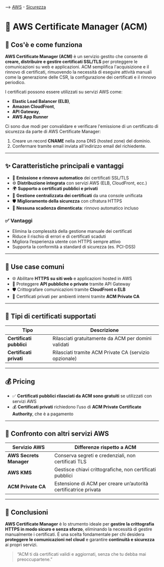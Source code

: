 --> [AWS](/00-Intro/AWS.md)  -  [Sicurezza](/09-Sicurezza-Compliance-Governance/Sicurezza-Compliance-Governance.md)
# 🔐 AWS Certificate Manager (ACM)

## 📘 Cos'è e come funziona

**AWS Certificate Manager (ACM)** è un servizio gestito che consente di **creare, distribuire e gestire certificati SSL/TLS** per proteggere le comunicazioni su web e applicazioni. 
ACM semplifica l'acquisizione e il rinnovo di certificati, rimuovendo la necessità di eseguire attività manuali come la generazione delle CSR, la configurazione dei certificati e il rinnovo periodico.

I certificati possono essere utilizzati su servizi AWS come:
- **Elastic Load Balancer (ELB)**, 
- **Amazon CloudFront**, 
- **API Gateway**, 
- **AWS App Runner**

Ci sono due modi per convalidare e verificare l'emissione di un certificato di sicurezza da parte di AWS Certificate Manager:
1. Creare un record **CNAME** nella zona DNS (hosted zone) del dominio.
2. Confermare tramite email inviata all'indirizzo email del richiedente.


---

## ✨ Caratteristiche principali e vantaggi

- 🔐 **Emissione e rinnovo automatico** dei certificati SSL/TLS
- ⚙️ **Distribuzione integrata** con servizi AWS (ELB, CloudFront, ecc.)
- 🌍 **Supporto a certificati pubblici e privati**
- 🔄 **Gestione centralizzata dei certificati** da una console unificata
- 🛡️ **Miglioramento della sicurezza** con cifratura HTTPS
- 📆 **Nessuna scadenza dimenticata**: rinnovo automatico incluso

### ✅ Vantaggi

- Elimina la complessità della gestione manuale dei certificati
- Riduce il rischio di errori e di certificati scaduti
- Migliora l’esperienza utente con HTTPS sempre attivo
- Supporta la conformità a standard di sicurezza (es. PCI-DSS)

---

## 🚀 Use case comuni

- 🌐 Abilitare **HTTPS su siti web** e applicazioni hosted in AWS
- 📡 Proteggere **API pubbliche o private** tramite API Gateway
- 🛡️ Crittografare comunicazioni tramite **CloudFront o ELB**
- 🧪 Certificati privati per ambienti interni tramite **ACM Private CA**

---

## 🔐 Tipi di certificati supportati

| Tipo                        | Descrizione                                            |
|-----------------------------|---------------------------------------------------------|
| **Certificati pubblici**    | Rilasciati gratuitamente da ACM per domini validati    |
| **Certificati privati**     | Rilasciati tramite ACM Private CA (servizio opzionale) |

---

## 💰 Pricing

- ✅ **Certificati pubblici rilasciati da ACM sono gratuiti** se utilizzati con servizi AWS
- 💰 **Certificati privati** richiedono l’uso di **ACM Private Certificate Authority**, che è a pagamento


---

## 🔄 Confronto con altri servizi AWS

| Servizio AWS           | Differenze rispetto a ACM                                    |
|------------------------|--------------------------------------------------------------|
| **AWS Secrets Manager**| Conserva segreti e credenziali, non certificati TLS          |
| **AWS KMS**            | Gestisce chiavi crittografiche, non certificati pubblici     |
| **ACM Private CA**     | Estensione di ACM per creare un’autorità certificatrice privata|

---

## 📌 Conclusioni

**AWS Certificate Manager** è lo strumento ideale per **gestire la crittografia HTTPS in modo sicuro e senza sforzo**, eliminando la necessità di gestire manualmente i certificati. È una scelta fondamentale per chi desidera **proteggere le comunicazioni nel cloud** e garantire **continuità e sicurezza** ai propri servizi.

> “ACM ti dà certificati validi e aggiornati, senza che tu debba mai preoccupartene.”


